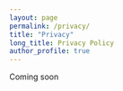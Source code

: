 ```yaml
---
layout: page
permalink: /privacy/
title: "Privacy"
long_title: Privacy Policy
author_profile: true
---
```


Coming soon